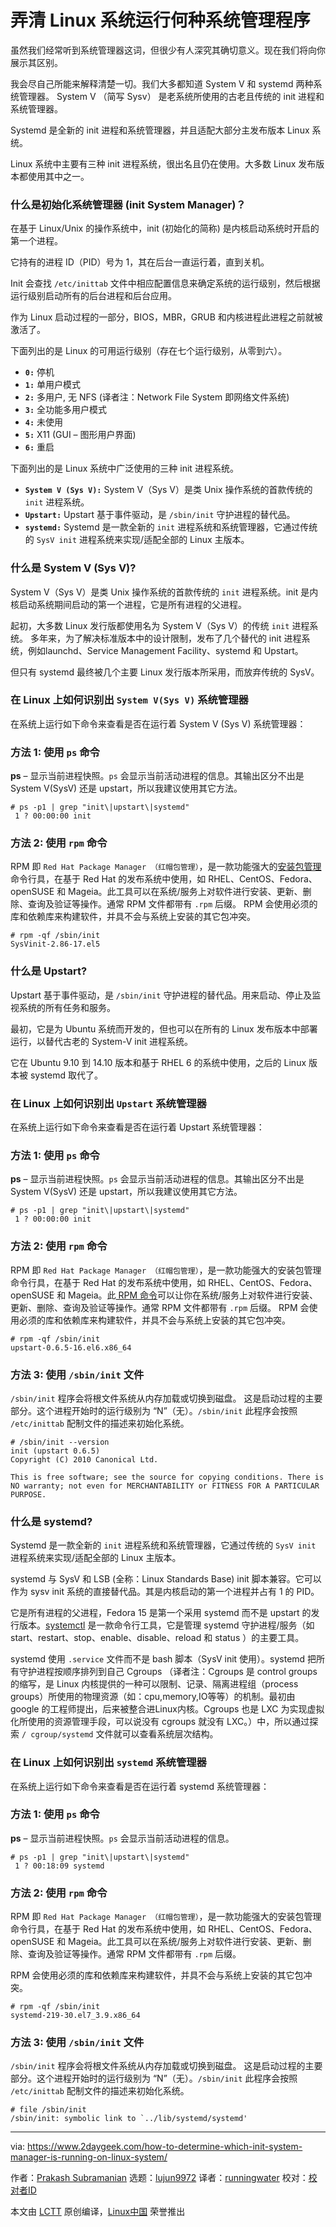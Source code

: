 弄清 Linux 系统运行何种系统管理程序
======
虽然我们经常听到系统管理器这词，但很少有人深究其确切意义。现在我们将向你展示其区别。

我会尽自己所能来解释清楚一切。我们大多都知道 System V 和 systemd 两种系统管理器。 System V （简写 Sysv） 是老系统所使用的古老且传统的 init 进程和系统管理器。

Systemd 是全新的 init 进程和系统管理器，并且适配大部分主发布版本 Linux 系统。

Linux 系统中主要有三种 init 进程系统，很出名且仍在使用。大多数 Linux 发布版本都使用其中之一。

### 什么是初始化系统管理器 (init System Manager)？

在基于 Linux/Unix 的操作系统中，init (初始化的简称) 是内核启动系统时开启的第一个进程。

它持有的进程 ID（PID）号为 1，其在后台一直运行着，直到关机。

Init 会查找 `/etc/inittab` 文件中相应配置信息来确定系统的运行级别，然后根据运行级别启动所有的后台进程和后台应用。

作为 Linux 启动过程的一部分，BIOS，MBR，GRUB 和内核进程此进程之前就被激活了。

下面列出的是 Linux 的可用运行级别（存在七个运行级别，从零到六）。

  * **`0:`** 停机
  * **`1:`** 单用户模式
  * **`2:`** 多用户, 无 NFS (译者注：Network File System 即网络文件系统)
  * **`3:`** 全功能多用户模式
  * **`4:`** 未使用
  * **`5:`** X11 (GUI – 图形用户界面)
  * **`6:`** 重启



下面列出的是 Linux 系统中广泛使用的三种 init 进程系统。

  * **`System V (Sys V):`** System V（Sys V）是类 Unix 操作系统的首款传统的 `init` 进程系统。
  * **`Upstart:`** Upstart 基于事件驱动，是 `/sbin/init` 守护进程的替代品。
  * **`systemd:`** Systemd 是一款全新的 `init` 进程系统和系统管理器，它通过传统的 `SysV init` 进程系统来实现/适配全部的 Linux 主版本。



### 什么是 System V (Sys V)?

System V（Sys V）是类 Unix 操作系统的首款传统的 `init` 进程系统。init 是内核启动系统期间启动的第一个进程，它是所有进程的父进程。

起初，大多数 Linux 发行版都使用名为 System V（Sys V）的传统 `init` 进程系统。 多年来，为了解决标准版本中的设计限制，发布了几个替代的 init 进程系统，例如launchd、Service Management Facility、systemd 和 Upstart。

但只有 systemd 最终被几个主要 Linux 发行版本所采用，而放弃传统的 SysV。

### 在 Linux 上如何识别出 `System V(Sys V)` 系统管理器

在系统上运行如下命令来查看是否在运行着 System V (Sys V) 系统管理器：

### 方法 1: 使用 `ps` 命令

**ps** – 显示当前进程快照。`ps` 会显示当前活动进程的信息。其输出区分不出是 System V(SysV) 还是 upstart，所以我建议使用其它方法。

```
# ps -p1 | grep "init\|upstart\|systemd"
 1 ? 00:00:00 init
```

### 方法 2: 使用 `rpm` 命令

RPM 即 `Red Hat Package Manager （红帽包管理）`，是一款功能强大的[安装包管理][1]命令行具，在基于 Red Hat 的发布系统中使用，如 RHEL、CentOS、Fedora、openSUSE 和 Mageia。此工具可以在系统/服务上对软件进行安装、更新、删除、查询及验证等操作。通常 RPM 文件都带有 `.rpm` 后缀。
RPM 会使用必须的库和依赖库来构建软件，并具不会与系统上安装的其它包冲突。

```
# rpm -qf /sbin/init
SysVinit-2.86-17.el5
```

### 什么是 Upstart?

Upstart 基于事件驱动，是 `/sbin/init` 守护进程的替代品。用来启动、停止及监视系统的所有任务和服务。

最初，它是为 Ubuntu 系统而开发的，但也可以在所有的 Linux 发布版本中部署运行，以替代古老的 System-V init 进程系统。

它在 Ubuntu 9.10 到 14.10 版本和基于 RHEL 6 的系统中使用，之后的 Linux 版本被 systemd 取代了。

### 在 Linux 上如何识别出 `Upstart` 系统管理器

在系统上运行如下命令来查看是否在运行着 Upstart 系统管理器：

### 方法 1: 使用 `ps` 命令

**ps** – 显示当前进程快照。`ps` 会显示当前活动进程的信息。其输出区分不出是 System V(SysV) 还是 upstart，所以我建议使用其它方法。

```
# ps -p1 | grep "init\|upstart\|systemd"
 1 ? 00:00:00 init
```

### 方法 2: 使用 `rpm` 命令

RPM 即 `Red Hat Package Manager （红帽包管理）`，是一款功能强大的安装包管理命令行具，在基于 Red Hat 的发布系统中使用，如 RHEL、CentOS、Fedora、openSUSE 和 Mageia。此[ RPM 命令][2]可以让你在系统/服务上对软件进行安装、更新、删除、查询及验证等操作。通常 RPM 文件都带有 `.rpm` 后缀。
RPM 会使用必须的库和依赖库来构建软件，并具不会与系统上安装的其它包冲突。

```
# rpm -qf /sbin/init
upstart-0.6.5-16.el6.x86_64
```

### 方法 3: 使用 `/sbin/init` 文件

`/sbin/init` 程序会将根文件系统从内存加载或切换到磁盘。
这是启动过程的主要部分。这个进程开始时的运行级别为 “N”（无）。`/sbin/init` 此程序会按照 `/etc/inittab` 配制文件的描述来初始化系统。

```
# /sbin/init --version
init (upstart 0.6.5)
Copyright (C) 2010 Canonical Ltd.

This is free software; see the source for copying conditions. There is NO warranty; not even for MERCHANTABILITY or FITNESS FOR A PARTICULAR PURPOSE.
```

### 什么是 systemd?

Systemd 是一款全新的 `init` 进程系统和系统管理器，它通过传统的 `SysV init` 进程系统来实现/适配全部的 Linux 主版本。

systemd 与 SysV 和 LSB (全称：Linux Standards Base) init 脚本兼容。它可以作为 sysv init 系统的直接替代品。其是内核启动的第一个进程并占有 1 的 PID。

它是所有进程的父进程，Fedora 15 是第一个采用 systemd 而不是 upstart 的发行版本。[systemctl][3] 是一款命令行工具，它是管理 systemd 守护进程/服务（如 start、restart、stop、enable、disable、reload 和 status ）的主要工具。 

systemd 使用 `.service` 文件而不是 bash 脚本（SysV init 使用）。systemd 把所有守护进程按顺序排列到自己 Cgroups （译者注：Cgroups 是 control groups 的缩写，是 Linux 内核提供的一种可以限制、记录、隔离进程组（process groups）所使用的物理资源（如：cpu,memory,IO等等）的机制。最初由 google 的工程师提出，后来被整合进Linux内核。Cgroups 也是 LXC 为实现虚拟化所使用的资源管理手段，可以说没有 cgroups 就没有 LXC。）中，所以通过探索 `/ cgroup/systemd` 文件就可以查看系统层次结构。

### 在 Linux 上如何识别出 `systemd` 系统管理器

在系统上运行如下命令来查看是否在运行着 systemd 系统管理器：

### 方法 1: 使用 `ps` 命令

**ps** – 显示当前进程快照。`ps` 会显示当前活动进程的信息。

```
# ps -p1 | grep "init\|upstart\|systemd"
 1 ? 00:18:09 systemd
```

### 方法 2: 使用 `rpm` 命令

RPM 即 `Red Hat Package Manager （红帽包管理）`，是一款功能强大的安装包管理命令行具，在基于 Red Hat 的发布系统中使用，如 RHEL、CentOS、Fedora、openSUSE 和 Mageia。此工具可以在系统/服务上对软件进行安装、更新、删除、查询及验证等操作。通常 RPM 文件都带有 `.rpm` 后缀。

RPM 会使用必须的库和依赖库来构建软件，并具不会与系统上安装的其它包冲突。

```
# rpm -qf /sbin/init
systemd-219-30.el7_3.9.x86_64
```

### 方法 3: 使用 `/sbin/init` 文件

`/sbin/init` 程序会将根文件系统从内存加载或切换到磁盘。
这是启动过程的主要部分。这个进程开始时的运行级别为 “N”（无）。`/sbin/init` 此程序会按照 `/etc/inittab` 配制文件的描述来初始化系统。

```
# file /sbin/init
/sbin/init: symbolic link to `../lib/systemd/systemd'
```

--------------------------------------------------------------------------------

via: https://www.2daygeek.com/how-to-determine-which-init-system-manager-is-running-on-linux-system/

作者：[Prakash Subramanian][a]
选题：[lujun9972][b]
译者：[runningwater](https://github.com/runningwater)
校对：[校对者ID](https://github.com/校对者ID)

本文由 [LCTT](https://github.com/LCTT/TranslateProject) 原创编译，[Linux中国](https://linux.cn/) 荣誉推出

[a]: https://www.2daygeek.com/author/prakash/
[b]: https://github.com/lujun9972
[1]: https://www.2daygeek.com/category/package-management/
[2]: https://www.2daygeek.com/rpm-command-examples/
[3]: https://www.2daygeek.com/how-to-check-all-running-services-in-linux/
